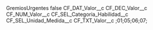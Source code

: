 <?xml version="1.0" encoding="UTF-8"?>
<CustomMetadata xmlns="http://soap.sforce.com/2006/04/metadata" xmlns:xsi="http://www.w3.org/2001/XMLSchema-instance" xmlns:xsd="http://www.w3.org/2001/XMLSchema">
    <label>GremiosUrgentes</label>
    <protected>false</protected>
    <values>
        <field>CF_DAT_Valor__c</field>
        <value xsi:nil="true"/>
    </values>
    <values>
        <field>CF_DEC_Valor__c</field>
        <value xsi:nil="true"/>
    </values>
    <values>
        <field>CF_NUM_Valor__c</field>
        <value xsi:nil="true"/>
    </values>
    <values>
        <field>CF_SEL_Categoria_Habilidad__c</field>
        <value xsi:nil="true"/>
    </values>
    <values>
        <field>CF_SEL_Unidad_Medida__c</field>
        <value xsi:nil="true"/>
    </values>
    <values>
        <field>CF_TXT_Valor__c</field>
        <value xsi:type="xsd:string">;01;05;06;07;</value>
    </values>
</CustomMetadata>
